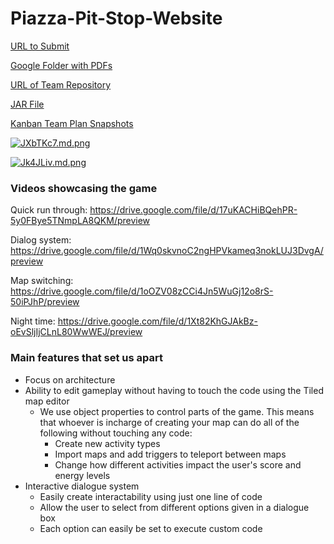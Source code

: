 # Piazza-Pit-Stop-Website
  [URL to Submit](https://nforryan.github.io/Piazza-Pit-Stop-Website.github.io/)

  [Google Folder with PDFs](https://drive.google.com/drive/folders/1HqTt7sEzjKwzgU0pQ6_n8mGDk44Nttaq?usp=drive_link)
  
  [URL of Team Repository](https://github.com/tomowen02/piazza-pitstop)
  
  [JAR File](https://drive.google.com/drive/folders/14_eQVBmHtrfYGchcvpjB6yN0iRuHb3iZ?usp=drive_link)

  [Kanban Team Plan Snapshots](https://drive.google.com/drive/folders/1ycXO9xwJknlI1KIJXcWiNwFYXndVZxGr?usp=drive_link)

[![JXbTKc7.md.png](https://iili.io/JXbTKc7.md.png)](https://freeimage.host/i/JXbTKc7)

[![Jk4JLiv.md.png](https://iili.io/Jk4JLiv.md.png)](https://freeimage.host/i/Jk4JLiv)

### Videos showcasing the game

Quick run through:
https://drive.google.com/file/d/17uKACHiBQehPR-5y0FBye5TNmpLA8QKM/preview

Dialog system:
https://drive.google.com/file/d/1Wq0skvnoC2ngHPVkameq3nokLUJ3DvgA/preview

Map switching:
https://drive.google.com/file/d/1oOZV08zCCi4Jn5WuGj12o8rS-50iPJhP/preview

Night time:
https://drive.google.com/file/d/1Xt82KhGJAkBz-oEvSljIjCLnL80WwWEJ/preview

### Main features that set us apart
- Focus on architecture
- Ability to edit gameplay without having to touch the code using the Tiled map editor
  - We use object properties to control parts of the game. This means that whoever is incharge of creating your map can do all of the following without touching any code:
    - Create new activity types
    - Import maps and add triggers to teleport between maps
    - Change how different activities impact the user's score and energy levels
- Interactive dialogue system
  - Easily create interactability using just one line of code
  - Allow the user to select from different options given in a dialogue box
  - Each option can easily be set to execute custom code
